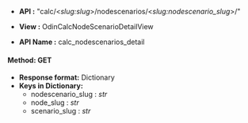 * __API :__ "calc/<*slug:slug*>/nodescenarios/<*slug:nodescenario_slug*>/"

* __View :__ OdinCalcNodeScenarioDetailView

* __API Name :__ calc_nodescenarios_detail


#### Method: GET

* __Response format:__ Dictionary
* __Keys in Dictionary:__
   * nodescenario_slug : *str*
   * node_slug : *str*
   * scenario_slug : *str*
  
  

